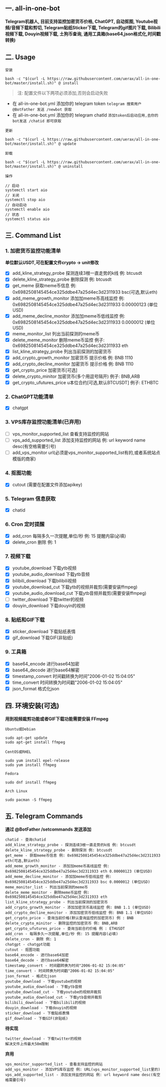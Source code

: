 ## 一. all-in-one-bot

__Telegram机器人, 目前支持监控加密货币价格, ChatGPT, 自动抠图, Youtube视频/音频下载和剪切, Telegram贴纸Sticker下载, Telegram的gif图片下载, Bilibili视频下载, Douyin视频下载, 土狗币查询, 通用工具箱(base64,json格式化,时间戳转换)__

## 二. Usage

`安装`

```
bash -c "$(curl -L https://raw.githubusercontent.com/uerax/all-in-one-bot/master/install.sh)" @ install
```

> 注: 配置文件以下两项必须添加,否则会启动失败
* 在 all-in-one-bot.yml 添加你的 telegram token
`telegram 搜索用户 @BotFather 发送 /newbot 获取`
* 在 all-in-one-bot.yml 添加你的 telegram chatId
`添加token后启动应用,去你的bot发送 /chatid 即可获取`

`更新`

```
bash -c "$(curl -L https://raw.githubusercontent.com/uerax/all-in-one-bot/master/install.sh)" @ update
```

`卸载`

```
bash -c "$(curl -L https://raw.githubusercontent.com/uerax/all-in-one-bot/master/install.sh)" @ uninstall
```

`操作`

```
// 启动
systemctl start aio
// 关闭
systemctl stop aio
// 自动启动
systemctl enable aio
// 状态
systemctl status aio
```

## 三. Command List
### 1. 加密货币监控功能清单

__单位默认USDT,可在配置文件crypto -> unit修改__

- [x] add_kline_strategy_probe 探测连续3根一直走势的k线 例: btcusdt
- [x] delete_kline_strategy_probe 删除探测 例: btcusdt
- [x] get_meme 获取meme币信息 例: 0x6982508145454ce325ddbe47a25d4ec3d2311933 bsc(可选,默认eth)
- [x] add_meme_growth_monitor 添加加meme币高线监控 例: 0x6982508145454ce325ddbe47a25d4ec3d2311933 0.00000123 (单位USD)
- [x] add_meme_decline_monitor 添加加meme币低线监控 例: 0x6982508145454ce325ddbe47a25d4ec3d2311933 0.0000012 (单位USD)
- [x] meme_monitor_list 列出当前探测的meme币
- [x] delete_meme_monitor 删除meme币监控 例子: 0x6982508145454ce325ddbe47a25d4ec3d2311933 eth
- [x] list_kline_strategy_probe 列出当前探测的加密货币
- [x] add_crypto_growth_monitor 加密货币 提示价格 例: BNB 1110
- [x] add_crypto_decline_monitor 加密货币 提示价格 例: BNB 1110
- [x] get_crypto_price 加密货币[可选]
- [x] delete_crypto_minitor 加密货币(多个用逗号隔开) 例子: BNB,ARB
- [x] get_crypto_ufutures_price u本位合约[可选,默认BTCUSDT] 例子: ETHBTC

### 2. ChatGPT功能清单

- [x] chatgpt

### 3. VPS库存监控功能清单(已弃用)

- [ ] vps_monitor_supported_list 查看支持监控的网站
- [ ] vps_add_supported_list 添加支持监控的网站 例: url keyword name desc(有空格需要引号)
- [ ] add_vps_monitor url(必须是vps_monitor_supported_list有的,或者系统站点模版的商家)

### 4. 抠图功能

- [x] cutout (需要在配置文件添加apikey)

### 5. Telegram 信息获取

- [x] chatid

### 6. Cron 定时提醒

- [x] add_cron 每隔多久一次提醒,单位/秒 例: 15 提醒内容(必填)
- [x] delete_cron 删除 例: 1

### 7. 视频下载

- [x] youtube_download 下载ytb视频
- [x] youtube_audio_download 下载ytb音频
- [x] bilibili_download 下载bilibili视频
- [x] youtube_download_cut 下载ytb的视频并裁剪(需要安装ffmpeg)
- [x] youtube_audio_download_cut 下载ytb音频并裁剪(需要安装ffmpeg)
- [ ] twitter_download 下载twitter的视频
- [x] douyin_download 下载douyin的视频

### 8. 贴纸和GIF下载

- [x] sticker_download 下载贴纸表情
- [x] gif_download 下载GIF(非贴纸)

### 9. 工具箱

- [x] base64_encode 进行base64加密
- [x] base64_decode 进行base64解密
- [x] timestamp_convert 时间戳转换为时间"2006-01-02 15:04:05"
- [x] time_convert 时间转换为时间戳"2006-01-02 15:04:05"
- [x] json_format 格式化json

## 四. 环境安装(可选)

__用到视频裁剪功能或者GIF下载功能需要安装 FFmpeg__

`Ubuntu或Debian`
```
sudo apt-get update
sudo apt-get install ffmpeg
```

`CentOS或RHEL`

```
sudo yum install epel-release
sudo yum install ffmpeg
```

`Fedora`

```
sudo dnf install ffmpeg
```

`Arch Linux`

```
sudo pacman -S ffmpeg
```

## 五. Telegram Commands

__通过 @BotFather /setcommands 发送添加__

```
chatid - 查询chatid
add_kline_strategy_probe - 探测连续3根一直走势的k线 例: btcusdt
delete_kline_strategy_probe - 删除探测 例: btcusdt
get_meme - 获取meme币信息 例: 0x6982508145454ce325ddbe47a25d4ec3d2311933 eth(可选,默认eth)
add_meme_growth_monitor - 添加加meme币高线监控 例: 0x6982508145454ce325ddbe47a25d4ec3d2311933 eth 0.00000123 (单位USD)
add_meme_decline_monitor - 添加加meme币低线监控 例: 0x6982508145454ce325ddbe47a25d4ec3d2311933 bsc 0.0000012 (单位USD)
meme_monitor_list - 列出当前探测的meme币
delete_meme_monitor - 删除meme币监控 例: 0x6982508145454ce325ddbe47a25d4ec3d2311933 eth
list_kline_strategy_probe - 列出当前探测的加密货币
add_crypto_growth_monitor - 添加加密货币高线监控 例: BNB 1.1 (单位USD)
add_crypto_decline_monitor - 添加加密货币低线监控 例: BNB 1.1 (单位USD)
get_crypto_price - 查询当前价格(默认查询监控的加密货币) 例 : BNB
delete_crypto_minitor - 删除监控的加密货币 例: BNB,ARB
get_crypto_ufutures_price - 查询当前合约价格 例 : ETHUSDT
add_cron - 每隔多久一次提醒,单位/秒 例: 15 提醒内容(必填)
delete_cron - 删除 例: 1
chatgpt - chatgpt功能
cutout - 抠图功能
base64_encode - 进行base64加密
base64_decode - 进行base64解密
timestamp_convert - 时间戳转换为时间"2006-01-02 15:04:05"
time_convert - 时间转换为时间戳"2006-01-02 15:04:05"
json_format - 格式化json
youtube_download - 下载youtube的视频
youtube_audio_download - 下载ytb音频
youtube_download_cut - 下载youtube的视频并裁剪
youtube_audio_download_cut - 下载ytb音频并裁剪
bilibili_download - 下载bilibili的视频
douyin_download - 下载douyin的视频
sticker_download - 下载贴纸表情
gif_download - 下载GIF(非贴纸)
```

__待实现__

```
twitter_download - 下载twitter的视频
解决文件上传最大50m限制
```

__弃用__

```
vps_monitor_supported_list - 查看支持监控的网站
add_vps_monitor - 添加VPS库存监控 例: URL(vps_monitor_supported_list里的)
vps_add_supported_list - 添加支持监控的网站 例: url keyword name desc(有空格需要引号)
```